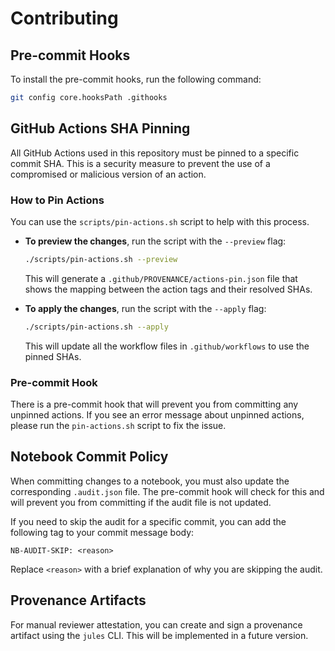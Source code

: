 # Contributing

## Pre-commit Hooks

To install the pre-commit hooks, run the following command:

```bash
git config core.hooksPath .githooks
```

## GitHub Actions SHA Pinning

All GitHub Actions used in this repository must be pinned to a specific commit SHA. This is a security measure to prevent the use of a compromised or malicious version of an action.

### How to Pin Actions

You can use the `scripts/pin-actions.sh` script to help with this process.

* **To preview the changes**, run the script with the `--preview` flag:
  ```bash
  ./scripts/pin-actions.sh --preview
  ```
  This will generate a `.github/PROVENANCE/actions-pin.json` file that shows the mapping between the action tags and their resolved SHAs.

* **To apply the changes**, run the script with the `--apply` flag:
  ```bash
  ./scripts/pin-actions.sh --apply
  ```
  This will update all the workflow files in `.github/workflows` to use the pinned SHAs.

### Pre-commit Hook

There is a pre-commit hook that will prevent you from committing any unpinned actions. If you see an error message about unpinned actions, please run the `pin-actions.sh` script to fix the issue.

## Notebook Commit Policy

When committing changes to a notebook, you must also update the corresponding `.audit.json` file. The pre-commit hook will check for this and will prevent you from committing if the audit file is not updated.

If you need to skip the audit for a specific commit, you can add the following tag to your commit message body:

```
NB-AUDIT-SKIP: <reason>
```

Replace `<reason>` with a brief explanation of why you are skipping the audit.

## Provenance Artifacts

For manual reviewer attestation, you can create and sign a provenance artifact using the `jules` CLI. This will be implemented in a future version.
